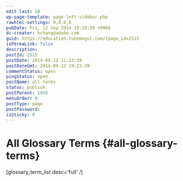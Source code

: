 ```yaml
---
edit-last: 10
wp-page-template: page-left-sidebar.php
rawhtml-settings: 0,0,0,0
pubDate: Fri, 12 Sep 2014 19:23:39 +0000
dc-creator: hchang@adobe.com
guid: https://education.tubemogul.com/?page_id=2515
isPermaLink: false
description: 
postId: 2515
postDate: 2014-09-12 11:23:39
postDateGmt: 2014-09-12 19:23:39
commentStatus: open
pingStatus: open
postName: all-terms
status: publish
postParent: 1456
menuOrder: 0
postType: page
postPassword: 
isSticky: 0
---
```


# All Glossary Terms {#all-glossary-terms}

[glossary_term_list desc='full' /] 